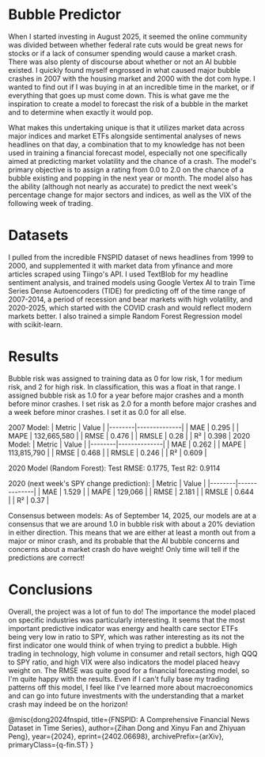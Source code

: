 # Bubble Predictor
When I started investing in August 2025, it seemed the online community was divided between whether federal rate cuts would be great news for stocks or if a lack of consumer spending would cause a market crash. There was also plenty of discourse about whether or not an AI bubble existed. 
I quickly found myself engrossed in what caused major bubble crashes in 2007 with the housing market and 2000 with the dot com hype. I wanted to find out if I was buying in at an incredible time in the market, or if everything that goes up must come down. This is what gave me the inspiration to create a model to forecast the risk of a bubble in the market and to determine when exactly it would pop.

What makes this undertaking unique is that it utilizes market data across major indices and market ETFs alongside sentimental analyses of news headlines on that day, a combination that to my knowledge has not been used in training a financial forecast model, especially not one specifically aimed at predicting market volatility and the chance of a crash. The model's primary objective is to assign a rating from 0.0 to 2.0 on the chance of a bubble existing and popping in the next year or month. The model also has the ability (although not nearly as accurate) to predict the next week's percentage change for major sectors and indices, as well as the VIX of the following week of trading.

# Datasets
I pulled from the incredible FNSPID dataset of news headlines from 1999 to 2000, and supplemented it with market data from yfinance and more articles scraped using Tiingo's API. I used TextBlob for my headline sentiment analysis, and trained models using Google Vertex AI to train Time Series Dense Autoencoders (TIDE) for predicting off of the time range of 2007-2014, a period of recession and bear markets with high volatility, and 2020-2025, which started with the COVID crash and would reflect modern markets better. I also trained a simple Random Forest Regression model with scikit-learn. 

# Results
Bubble risk was assigned to training data as 0 for low risk, 1 for medium risk, and 2 for high risk. In classification, this was a float in that range. I assigned bubble risk as 1.0 for a year before major crashes and a month before minor crashes. I set risk as 2.0 for a month before major crashes and a week before minor crashes. I set it as 0.0 for all else.

2007 Model:
| Metric | Value        |
|--------|--------------|
| MAE    | 0.295        |
| MAPE   | 132,665,580  |
| RMSE   | 0.476        |
| RMSLE  | 0.28         |
| R²     | 0.398        |
2020 Model:
| Metric | Value        |
|--------|--------------|
| MAE    | 0.262        |
| MAPE   | 113,815,790  |
| RMSE   | 0.468        |
| RMSLE  | 0.246        |
| R²     | 0.609        |

2020 Model (Random Forest):
Test RMSE: 0.1775, Test R2: 0.9114

2020 (next week's SPY change prediction):
| Metric | Value        |
|--------|--------------|
| MAE    | 1.529        |
| MAPE   | 129,066      |
| RMSE   | 2.181        |
| RMSLE  | 0.644        |
| R²     | 0.37         |


Consensus between models: 
As of September 14, 2025, our models are at a consensus that we are around 1.0 in bubble risk with about a 20% deviation in either direction. This means that we are either at least a month out from a major or minor crash, and its probable that the AI bubble concerns and concerns about a market crash do have weight! Only time will tell if the predictions are correct!

# Conclusions
Overall, the project was a lot of fun to do! The importance the model placed on specific industries was particularly interesting. It seems that the most important predictive indicator was energy and health care sector ETFs being very low in ratio to SPY, which was rather interesting as its not the first indicator one would think of when trying to predict a bubble. High trading in technology, high volume in consumer and retail sectors, high QQQ to SPY ratio, and high VIX were also indicators the model placed heavy weight on.
The RMSE was quite good for a financial forecasting model, so I'm quite happy with the results. Even if I can't fully base my trading patterns off this model, I feel like I've learned more about macroeconomics and can go into future investments with the understanding that a market crash may indeed be on the horizon!

@misc{dong2024fnspid,
      title={FNSPID: A Comprehensive Financial News Dataset in Time Series}, 
      author={Zihan Dong and Xinyu Fan and Zhiyuan Peng},
      year={2024},
      eprint={2402.06698},
      archivePrefix={arXiv},
      primaryClass={q-fin.ST}
}
